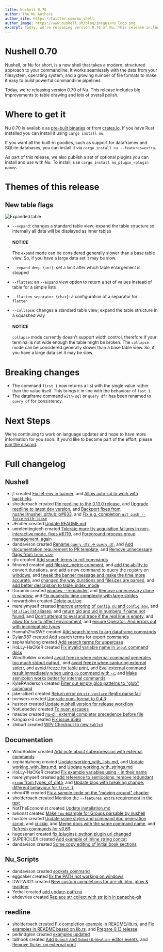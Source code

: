 ```yaml
---
title: Nushell 0.70
author: The Nu Authors
author_site: https://twitter.com/nu_shell
author_image: https://www.nushell.sh/blog/images/nu_logo.png
excerpt: Today, we're releasing version 0.70 of Nu. This release includes big improvements to table drawing and lots of overall polish.
---
```


# Nushell 0.70

Nushell, or Nu for short, is a new shell that takes a modern, structured approach to your commandline. It works seamlessly with the data from your filesystem, operating system, and a growing number of file formats to make it easy to build powerful commandline pipelines.

Today, we're releasing version 0.70 of Nu. This release includes big improvements to table drawing and lots of overall polish.

<!-- more -->

# Where to get it

Nu 0.70 is available as [pre-built binaries](https://github.com/nushell/nushell/releases/tag/0.70.0) or from [crates.io](https://crates.io/crates/nu). If you have Rust installed you can install it using `cargo install nu`.

If you want all the built-in goodies, such as support for dataframes and SQLite databases, you can install it via `cargo install nu --features=extra`.

As part of this release, we also publish a set of optional plugins you can install and use with Nu. To install, use `cargo install nu_plugin_<plugin name>`.

# Themes of this release

## New table flags

![Expanded table](../assets/images/0_70_table_expand.png)

- `--expand`: changes a standard table view; expand the table structure so internally all data will be displayed as inner tables

  #### **NOTICE**

  The `expand` mode can be considered generally slower than a base table view.
  So, if you have a large data set it may be slow.

- `--expand-deep {int}`: set a limit after which table enlargement is stopped
- `--flatten`: an `--expand` view option to return a set of values instead of table for a simple lists
- `--flatten-separator {char}`: a configuration of a separator for `--flatten`
- `--collapse`: changes a standard table view; expand the table structure in a squashed way

  #### **NOTICE**

  `collapse` mode currently doesn't support width control, therefore if your terminal is not wide enough the table might be broken.
  The `collapse` mode can be considered generally slower than a base table view.
  So, if you have a large data set it may be slow.

# Breaking changes

- The command `first 1` now returns a list with the single value rather than the value itself. This brings it in line with the behaviour of `last 1`.
- The dataframe command `with-sql` or `query dfr` has been renamed to `query df` for consistency.

# Next Steps

We're continuing to work on language updates and hope to have more information for you soon. If you'd like to become part of the effort, please [join the discord](https://discord.gg/NtAbbGn).

# Full changelog

## Nushell

- jt created [Fix let-env in banner](https://github.com/nushell/nushell/pull/6795), and [Allow auto-cd to work with backticks](https://github.com/nushell/nushell/pull/6728)
- sholderbach created [Pin reedline to the 0.13.0 release](https://github.com/nushell/nushell/pull/6789), and [Upgrade reedline to latest dev version](https://github.com/nushell/nushell/pull/6778), and [Backport fixes from nushell/nushell.github.io#633](https://github.com/nushell/nushell/pull/6712), and [Fix e.g. completion `git push --force-with-lease`](https://github.com/nushell/nushell/pull/6702)
- JEndler created [Update README.md](https://github.com/nushell/nushell/pull/6782)
- unrelentingtech created [Tolerate more tty acquisition failures in non-interactive mode, fixes #6719](https://github.com/nushell/nushell/pull/6779), and [Foreground process group management, again](https://github.com/nushell/nushell/pull/6584)
- dandavison created [Rename `query dfr` -> `query df`](https://github.com/nushell/nushell/pull/6777), and [Add documentation requirement to PR template](https://github.com/nushell/nushell/pull/6749), and [Remove unnecessary flags from `term size`](https://github.com/nushell/nushell/pull/6651)
- rjfc created [Add search terms to roll commands](https://github.com/nushell/nushell/pull/6761)
- fdncred created [add filesize_metric comment](https://github.com/nushell/nushell/pull/6760), and [add the ability to convert durations](https://github.com/nushell/nushell/pull/6723), and [add a new command to query the registry on windows](https://github.com/nushell/nushell/pull/6670), and [tweak the banner message and make the time more accurate](https://github.com/nushell/nushell/pull/6641), and [changed the way durations and filesizes are parsed](https://github.com/nushell/nushell/pull/6640), and [add better description to table_index_mode](https://github.com/nushell/nushell/pull/6637)
- Dorumin created [window --remainder](https://github.com/nushell/nushell/pull/6738), and [Remove unnecessary clone in window](https://github.com/nushell/nushell/pull/6729), and [Fix quadratic time complexity with large strides](https://github.com/nushell/nushell/pull/6727)
- howardjohn created [Delete out.log](https://github.com/nushell/nushell/pull/6731)
- merelymyself created [Improve erroring of `config nu` and `config env`](https://github.com/nushell/nushell/pull/6730), and [let `alias` list aliases](https://github.com/nushell/nushell/pull/6717), and [return gid and uid in numbers if name not found](https://github.com/nushell/nushell/pull/6684), and [Don't attempt to eval and trace if the repl line is empty](https://github.com/nushell/nushell/pull/6674), and [allow for `$in` to affect environment](https://github.com/nushell/nushell/pull/6649), and [ensure Operator::And errors out with incompatible types](https://github.com/nushell/nushell/pull/6638)
- HannahZhuSWE created [Add search terms to arg dataframe commands](https://github.com/nushell/nushell/pull/6724)
- Dylan987 created [Add search terms for export commands](https://github.com/nushell/nushell/pull/6722)
- zephaniahong created [Add search terms for uppercase](https://github.com/nushell/nushell/pull/6720)
- HoLLy-HaCKeR created [Fix invalid variable name in `input` command docs](https://github.com/nushell/nushell/pull/6716)
- WindSoilder created [avoid freeze when external command generates too much stdout output ](https://github.com/nushell/nushell/pull/6715), and [avoid freeze when capturing external stderr](https://github.com/nushell/nushell/pull/6700), and [avoid freeze for table print](https://github.com/nushell/nushell/pull/6688), and [Eval external command result immediately when using `do` command with `-c`](https://github.com/nushell/nushell/pull/6645), and [Make semicolon works better for internal commands](https://github.com/nushell/nushell/pull/6643)
- KyleRAnderson created [Filter out empty glob patterns to "glob" command](https://github.com/nushell/nushell/pull/6707)
- jake-albert created [Return error on `str replace` RegEx parse fail](https://github.com/nushell/nushell/pull/6695)
- bcmyers created [Upgrade num-format to 0.4.3](https://github.com/nushell/nushell/pull/6694)
- hustcer created [Update nushell version for release workflow](https://github.com/nushell/nushell/pull/6666)
- NotLebedev created [To nuon escapes](https://github.com/nushell/nushell/pull/6660)
- rsteube created [nu-cli: external completer precedence before file](https://github.com/nushell/nushell/pull/6652)
- Kangaxx-0 created [Fix issue 6596](https://github.com/nushell/nushell/pull/6603)
- zhiburt created [WIP/ Checkout to new `tabled`](https://github.com/nushell/nushell/pull/6286)

## Documentation

- WindSoilder created [Add note about subexpression with external commands](https://github.com/nushell/nushell.github.io/pull/641)
- zephaniahong created [Update working_with_lists.md](https://github.com/nushell/nushell.github.io/pull/638), and [Update working_with_lists.md](https://github.com/nushell/nushell.github.io/pull/637), and [Update working_with_strings.md](https://github.com/nushell/nushell.github.io/pull/636)
- HoLLy-HaCKeR created [Fix example variables using `-` in their name](https://github.com/nushell/nushell.github.io/pull/635)
- merelymyself created [add reference to semicolons, remove redundant `group` from types_of_data](https://github.com/nushell/nushell.github.io/pull/634), and [Update blog with breaking change: different behaviour for `first 1`](https://github.com/nushell/nushell.github.io/pull/615)
- ohno418 created [Fix a sample code on the "moving around" chapter](https://github.com/nushell/nushell.github.io/pull/632)
- sholderbach created [Mention the `--features extra` requirement in the text](https://github.com/nushell/nushell.github.io/pull/630)
- NotTheEconomist created [Update installation.md](https://github.com/nushell/nushell.github.io/pull/629)
- avkonst created [Make `foo` example for Groups parsable by nushell](https://github.com/nushell/nushell.github.io/pull/628)
- hustcer created [Update some styles and command doc generation script](https://github.com/nushell/nushell.github.io/pull/627), and [ci skip](https://github.com/nushell/nushell.github.io/pull/626), and [Merge docs with the same command name](https://github.com/nushell/nushell.github.io/pull/625), and [Refresh commands for v0.69](https://github.com/nushell/nushell.github.io/pull/616)
- hugosenari created [fix (plugins): python plugin url changed](https://github.com/nushell/nushell.github.io/pull/624)
- SUPERCILEX created [Add example of inline string concat](https://github.com/nushell/nushell.github.io/pull/621)
- dandavison created [Some copy editing of initial book sections ](https://github.com/nushell/nushell.github.io/pull/620)

## Nu_Scripts

- dandavison created [sockets command](https://github.com/nushell/nu_scripts/pull/306)
- eggcaker created [fix the PATH not working on windows](https://github.com/nushell/nu_scripts/pull/305)
- DWTW321 created [New custom completions for ani-cli, btm, glow & tealdeer](https://github.com/nushell/nu_scripts/pull/304)
- Yethal created [add update-path.nu](https://github.com/nushell/nu_scripts/pull/303)
- ehdevries created [Replace str collect with str join in panache-git](https://github.com/nushell/nu_scripts/pull/301)

## reedline

- sholderbach created [Fix completion example in README/lib.rs](https://github.com/nushell/reedline/pull/497), and [Fix examples in README based on lib.rs](https://github.com/nushell/reedline/pull/496), and [Prepare 0.13 release](https://github.com/nushell/reedline/pull/495)
- perlindgren created [examples updated](https://github.com/nushell/reedline/pull/493)
- tailhook created [Add `Submit` and `SubmitOrNewline` editor events](https://github.com/nushell/reedline/pull/490), and [Remove flicker on external print](https://github.com/nushell/reedline/pull/488)
